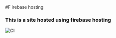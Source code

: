 #F irebase hosting
### This is a  site hosted using firebase hosting
![CI](https://github.com/sid-r-singh/fb-hosting/workflows/CI/badge.svg?branch=main)